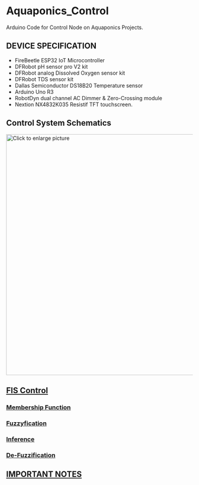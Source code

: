 # Aquaponics_Control
Arduino Code for Control Node on Aquaponics Projects.

## DEVICE SPECIFICATION

* FireBeetle ESP32 IoT Microcontroller
* DFRobot pH sensor pro V2 kit
* DFRobot analog Dissolved Oxygen sensor kit
* DFRobot TDS sensor kit
* Dallas Semiconductor DS18B20 Temperature sensor
* Arduino Uno R3
* RobotDyn dual channel AC Dimmer & Zero-Crossing module
* Nextion NX4832K035 Resistif TFT touchscreen.


## Control System Schematics
<a href="https://drive.google.com/file/d/1mMVa8zDyjzyA-RP0FeLBaGFyblFXNmOj/view"><img src="https://drive.google.com/file/d/1mMVa8zDyjzyA-RP0FeLBaGFyblFXNmOj/view" style="width: 650px; max-width: 100%; height: auto" title="Click to enlarge picture" />

## FIS Control

### Membership Function

### Fuzzyfication

### Inference

### De-Fuzzification

## IMPORTANT NOTES





